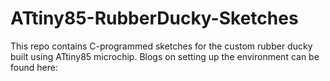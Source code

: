 # ATtiny85-RubberDucky-Sketches
This repo contains C-programmed sketches for the custom rubber ducky built using ATtiny85 microchip. Blogs on setting up the environment can be found here:
